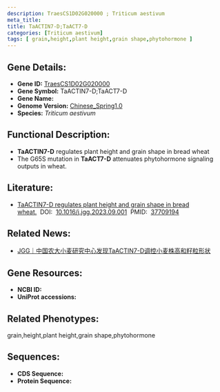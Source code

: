 ```yaml
---
description: TraesCS1D02G020000 ; Triticum aestivum
meta_title:
title: TaACTIN7-D;TaACT7-D
categories: [Triticum aestivum]
tags: [ grain,height,plant height,grain shape,phytohormone ]
---
```


## Gene Details:
- **Gene ID:**	[TraesCS1D02G020000]()
- **Gene Symbol:** TaACTIN7-D;TaACT7-D
- **Gene Name:** 
- **Genome Version:** [Chinese_Spring1.0]()
- **Species:** *Triticum aestivum*

## Functional Description:
   - **TaACTIN7-D** regulates plant height and grain shape in bread wheat
   - The G65S mutation in **TaACT7-D** attenuates phytohormone signaling outputs in wheat.

## Literature:
   - [TaACTIN7-D regulates plant height and grain shape in bread wheat.]( https://www.sciencedirect.com/science/article/pii/S1673852723001856?via%3Dihub)&nbsp;&nbsp;DOI:&nbsp;&nbsp;[10.1016/j.jgg.2023.09.001](https://www.sciencedirect.com/science/article/pii/S1673852723001856?via%3Dihub)&nbsp;&nbsp;PMID:&nbsp;&nbsp;[37709194](https://pubmed.ncbi.nlm.nih.gov/37709194/)

## Related News:
   - [JGG｜中国农大小麦研究中心发现TaACTIN7-D调控小麦株高和籽粒形状](https://mp.weixin.qq.com/s?__biz=MzIyOTY2NDYyNQ==&mid=2247580875&idx=6&sn=28fcfb5d588365621941a12d21cb4ef2&chksm=e9b4873d28ee87fd54afe1304fd9e5b4ee708cad266625d4c767ec1d8950d98703bc4e073133&scene=27#wechat_redirect)

## Gene Resources:
- **NCBI ID:** [](https://www.ncbi.nlm.nih.gov/gene/?term=)
- **UniProt accessions:** [](https://www.uniprot.org/uniprotkb//entry)

## Related Phenotypes:
grain,height,plant height,grain shape,phytohormone

## Sequences:
- **CDS Sequence:**
- **Protein Sequence:**
